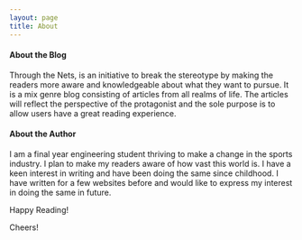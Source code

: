```yaml
---
layout: page
title: About
---
```

#### About the Blog

Through the Nets, is an initiative to break the stereotype by making the readers more aware and knowledgeable about what they want to pursue. It is a mix genre blog consisting of articles from all realms of life. The articles will reflect the perspective of the protagonist and the sole purpose is to allow users have a great reading experience.

#### About the Author

I am a final year engineering student thriving to make a change in the sports industry. I plan to make my readers aware of how vast this world is. I have a keen interest in writing and have been doing the same since childhood. I have written for a few websites before and would like to express my interest in doing the same in future.

Happy Reading!

Cheers!
